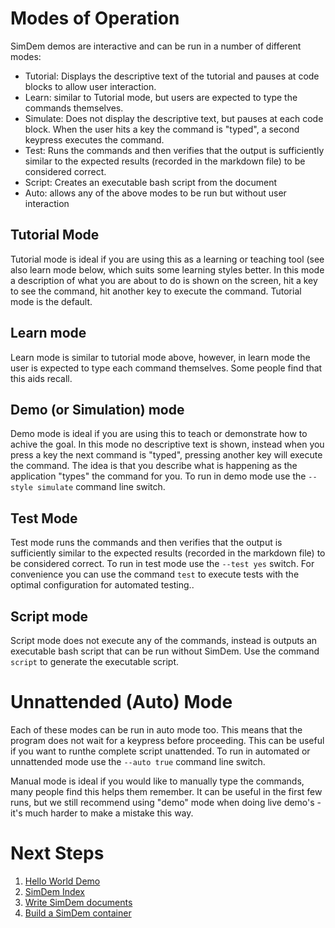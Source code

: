 # Modes of Operation

SimDem demos are interactive and can be run in a number of different
modes:

  * Tutorial: Displays the descriptive text of the tutorial and pauses
    at code blocks to allow user interaction.
  * Learn: similar to Tutorial mode, but users are expected to type
    the commands themselves.
  * Simulate: Does not display the descriptive text, but pauses at each
    code block. When the user hits a key the command is "typed", a
    second keypress executes the command.
  * Test: Runs the commands and then verifies that the output is
    sufficiently similar to the expected results (recorded in the
    markdown file) to be considered correct.
  * Script: Creates an executable bash script from the document
  * Auto: allows any of the above modes to be run but without user
    interaction

## Tutorial Mode

Tutorial mode is ideal if you are using this as a learning or teaching
tool (see also learn mode below, which suits some learning styles
better. In this mode a description of what you are about to do is
shown on the screen, hit a key to see the command, hit another key to
execute the command. Tutorial mode is the default.

## Learn mode

Learn mode is similar to tutorial mode above, however, in learn mode
the user is expected to type each command themselves. Some people find
that this aids recall.

## Demo (or Simulation) mode

Demo mode is ideal if you are using this to teach or demonstrate how
to achive the goal. In this mode no descriptive text is shown, instead
when you press a key the next command is "typed", pressing another key
will execute the command. The idea is that you describe what is
happening as the application "types" the command for you. To run in
demo mode use the `--style simulate` command line switch.

## Test Mode

Test mode runs the commands and then verifies that the output is
sufficiently similar to the expected results (recorded in the markdown
file) to be considered correct. To run in test mode use the `--test
yes` switch. For convenience you can use the command `test` to execute
tests with the optimal configuration for automated testing..

## Script mode

Script mode does not execute any of the commands, instead is outputs
an executable bash script that can be run without SimDem. Use the
command `script` to generate the executable script.

# Unnattended (Auto) Mode

Each of these modes can be run in auto mode too. This means that the
program does not wait for a keypress before proceeding. This can be
useful if you want to runthe complete script unattended. To run in
automated or unnattended mode use the `--auto true` command line
switch.

Manual mode is ideal if you would like to manually type the commands,
many people find this helps them remember. It can be useful in the
first few runs, but we still recommend using "demo" mode when doing
live demo's - it's much harder to make a mistake this way.

# Next Steps

  1. [Hello World Demo](../demo/script.md)
  2. [SimDem Index](../script.md)
  3. [Write SimDem documents](../syntax/script.md)
  4. [Build a SimDem container](../building/script.md)
